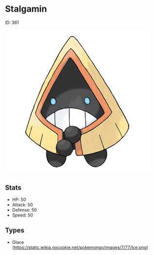 # Stalgamin


ID: 361

![](https://raw.githubusercontent.com/PokeAPI/sprites/master/sprites/pokemon/other/official-artwork/361.png "Stalgamin")

## Stats


 - HP: 50
 - Attack: 50
 - Defense: 50
 - Speed: 50

## Types


 - Glace (https://static.wikia.nocookie.net/pokemongo/images/7/77/Ice.png)
